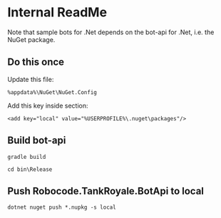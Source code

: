 # Internal ReadMe

Note that sample bots for .Net depends on the bot-api for .Net, i.e. the NuGet package.

## Do this once

Update this file:

    %appdata%\NuGet\NuGet.Config

Add this key inside <packageSources> section:

    <add key="local" value="%USERPROFILE%\.nuget\packages"/>

## Build bot-api

    gradle build

    cd bin\Release

## Push Robocode.TankRoyale.BotApi to local

    dotnet nuget push *.nupkg -s local
